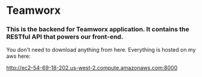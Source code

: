 # Teamworx

### This is the backend for Teamworx application. It contains the RESTful API that powers our front-end.

You don't need to download anything from here. Everything is hosted on my aws here: 

http://ec2-54-69-18-202.us-west-2.compute.amazonaws.com:8000
